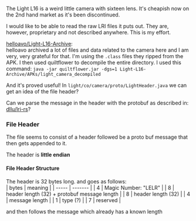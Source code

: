 The Light L16 is a weird little camera with sixteen lens.
It's cheapish now on the 2nd hand market as it's been discontinued.

I would like to be able to read the raw LRI files it puts out. They are, however,
proprietary and not described anywhere. This is my effort.

[helloavo/Light-L16-Archive](https://github.com/helloavo/Light-L16-Archive):  
helloavo archived a lot of files and data related to the camera here and I am
very, very grateful for that. I'm using the `.class` files they ripped from the
APK. I then used quiltflower to decompile the entire directory. I used this
command: `java -jar quiltflower.jar -dgs=1 Light-L16-Archive/APKs/light_camera_decompiled`

And it's proved useful! In `light/co/camera/proto/LightHeader.java` we can get an idea
of the file header?

Can we parse the message in the header with the protobuf as described in: [dllu/lri-rs](https://github.com/dllu/lri-rs/blob/main/proto/lightheader.proto)?

### File Header
The file seems to consist of a header followed be a proto buf message
that then gets appended to it.

The header is **little endian**

#### File Header Structure
The header is 32 bytes long. and goes as follows:  
| bytes | meaning |
| ----- | ------- |
| 4     | Magic Number: "LELR" |
| 8     | header length (32) + protobuf message length |
| 8     | header length (32) |
| 4     | message length |
| 1     | type (?) |
| 7     | reserved |

and then follows the message which already has a known length